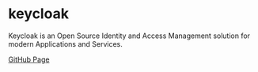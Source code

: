 # keycloak

Keycloak is an Open Source Identity and Access Management solution for modern Applications and Services.

[GitHub Page](https://github.com/keycloak/keycloak)